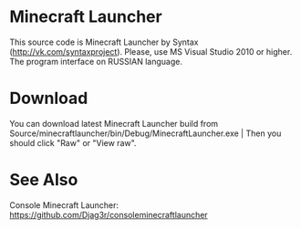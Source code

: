 # Minecraft Launcher
This source code is Minecraft Launcher by Syntax (http://vk.com/syntaxproject). 
Please, use MS Visual Studio 2010 or higher. 
The program interface on RUSSIAN language.

# Download
You can download latest Minecraft Launcher build from Source/minecraftlauncher/bin/Debug/MinecraftLauncher.exe |
Then you should click "Raw" or "View raw".

# See Also
Console Minecraft Launcher: https://github.com/Djag3r/consoleminecraftlauncher
